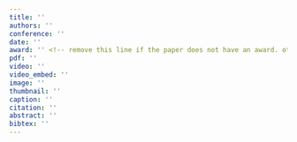 ```yaml
---
title: ''
authors: ''
conference: ''
date: ''
award: '' <!-- remove this line if the paper does not have an award. otherwise, it will generate a trailing comma. -->
pdf: ''
video: ''
video_embed: ''
image: ''
thumbnail: ''
caption: ''
citation: ''
abstract: ''
bibtex: ''
---
```

